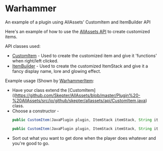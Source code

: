 # Warhammer
An example of a plugin using AllAssets' CustomItem and ItemBuilder API

Here's an example of how to use the [AllAssets API](https://github.com/Skepter/AllAssets/tree/master/Plugin%20-%20AllAssets/src/io/github/skepter/allassets/api) to create customized items.

API classes used:
* [CustomItem](https://github.com/Skepter/AllAssets/blob/master/Plugin%20-%20AllAssets/src/io/github/skepter/allassets/api/CustomItem.java) - Used to create the customized item and give it 'functions' when right/left clicked.
* [ItemBuilder](https://github.com/Skepter/AllAssets/blob/master/Plugin%20-%20AllAssets/src/io/github/skepter/allassets/api/builders/ItemBuilder.java) - Used to create the customized ItemStack and give it a fancy display name, lore and glowing effect.

Example usage (Shown by [WarhammerItem](https://github.com/Skepter/Warhammer/blob/master/Plugin%20-%20Warhammer/src/io/github/Skepter/Warhammer/WarhammerItem.java):
* Have your class extend the [CustomItem]((https://github.com/Skepter/AllAssets/blob/master/Plugin%20-%20AllAssets/src/io/github/skepter/allassets/api/CustomItem.java) class.
* Choose a constructor - 
  ```java
  public CustomItem(JavaPlugin plugin, ItemStack itemStack, String itemName)
  
  public CustomItem(JavaPlugin plugin, ItemStack itemStack, String itemName, String permission)
  ```
* Sort out what you want to get done when the player does whatever and you're good to go.
